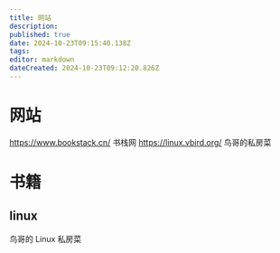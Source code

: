 ```yaml
---
title: 网站
description: 
published: true
date: 2024-10-23T09:15:40.138Z
tags: 
editor: markdown
dateCreated: 2024-10-23T09:12:20.826Z
---
```


# 网站

https://www.bookstack.cn/ 书栈网
https://linux.vbird.org/ 鸟哥的私房菜

# 书籍
## linux
鸟哥的 Linux 私房菜 